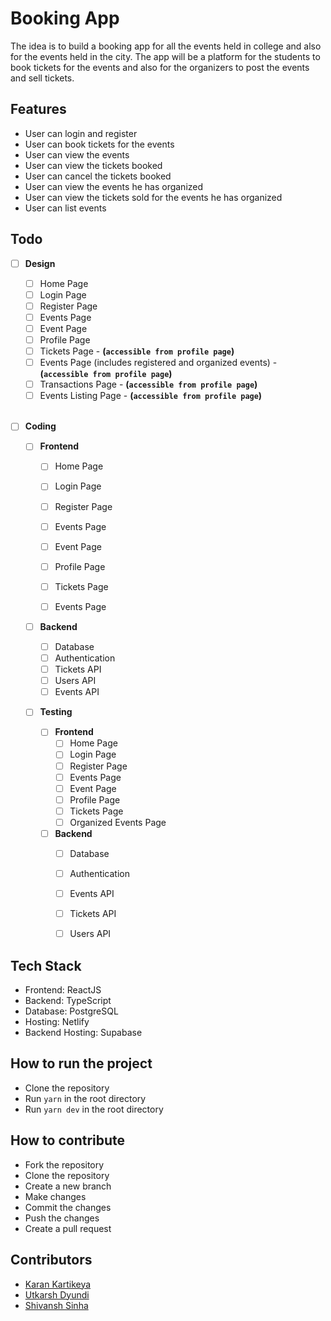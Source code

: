 # Booking App

The idea is to build a booking app for all the events held in college and also for the events held in the city. The app will be a platform for the students to book tickets for the events and also for the organizers to post the events and sell tickets.

## Features

* User can login and register
* User can book tickets for the events
* User can view the events
* User can view the tickets booked
* User can cancel the tickets booked
* User can view the events he has organized
* User can view the tickets sold for the events he has organized
* User can list events

## Todo

- [ ] **Design**
    * [ ] Home Page
    * [ ] Login Page
    * [ ] Register Page
    * [ ] Events Page
    * [ ] Event Page
    * [ ] Profile Page
    * [ ] Tickets Page - **(`accessible from profile page`)**
    * [ ] Events Page (includes registered and organized events) - **(`accessible from profile page`)**
    * [ ] Transactions Page - **(`accessible from profile page`)**
    * [ ] Events Listing Page - **(`accessible from profile page`)**
     
     <br>

- [ ] **Coding**

    * [ ] **Frontend**
        * [ ] Home Page
        * [ ] Login Page
        * [ ] Register Page
        * [ ] Events Page
        * [ ] Event Page
        * [ ] Profile Page
        * [ ] Tickets Page
        * [ ] Events Page


    * [ ] **Backend**
        * [ ] Database
        * [ ] Authentication
        * [ ] Tickets API 
        * [ ] Users API 
        * [ ] Events API 

    * [ ] **Testing**
    
        * [ ] **Frontend**
            * [ ] Home Page
            * [ ] Login Page
            * [ ] Register Page
            * [ ] Events Page
            * [ ] Event Page
            * [ ] Profile Page
            * [ ] Tickets Page
            * [ ] Organized Events Page
        
        * [ ] **Backend**
            * [ ] Database
            * [ ] Authentication
            * [ ] Events API 
            * [ ] Tickets API
            * [ ] Users API


## Tech Stack

* Frontend: ReactJS
* Backend: TypeScript
* Database: PostgreSQL
* Hosting: Netlify
* Backend Hosting: Supabase

## How to run the project

* Clone the repository
* Run `yarn` in the root directory
* Run `yarn dev` in the root directory

## How to contribute

* Fork the repository
* Clone the repository
* Create a new branch
* Make changes
* Commit the changes
* Push the changes
* Create a pull request

## Contributors

* [Karan Kartikeya](https://github.com/karankartikeya)
* [Utkarsh Dyundi](https://github.com/Utkarsh-Dyundi)
* [Shivansh Sinha](https://github.com/Shivanshsinha)
